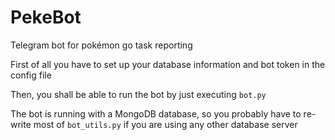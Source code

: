 # PekeBot
Telegram bot for pokémon go task reporting

First of all you have to set up your database information and bot token in the config file

Then, you shall be able to run the bot by just executing `bot.py`

The bot is running with a MongoDB database, so you probably have to re-write most of `bot_utils.py` if you are using any other database server
